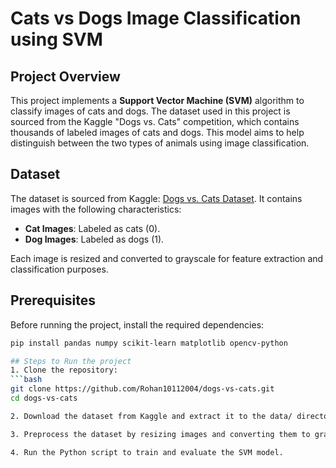 # Cats vs Dogs Image Classification using SVM

## Project Overview

This project implements a **Support Vector Machine (SVM)** algorithm to classify images of cats and dogs. The dataset used in this project is sourced from the Kaggle "Dogs vs. Cats" competition, which contains thousands of labeled images of cats and dogs. This model aims to help distinguish between the two types of animals using image classification.

## Dataset

The dataset is sourced from Kaggle: [Dogs vs. Cats Dataset](https://www.kaggle.com/c/dogs-vs-cats/data). It contains images with the following characteristics:

- **Cat Images**: Labeled as cats (0).
- **Dog Images**: Labeled as dogs (1).

Each image is resized and converted to grayscale for feature extraction and classification purposes.

## Prerequisites

Before running the project, install the required dependencies:

```bash
pip install pandas numpy scikit-learn matplotlib opencv-python

## Steps to Run the project 
1. Clone the repository: 
```bash 
git clone https://github.com/Rohan10112004/dogs-vs-cats.git
cd dogs-vs-cats

2. Download the dataset from Kaggle and extract it to the data/ directory. 

3. Preprocess the dataset by resizing images and converting them to grayscale for SVM compatibility. 

4. Run the Python script to train and evaluate the SVM model. 
